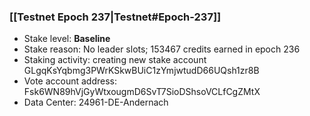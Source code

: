 ### [[Testnet Epoch 237|Testnet#Epoch-237]]
* Stake level: **Baseline**
* Stake reason: No leader slots; 153467 credits earned in epoch 236
* Staking activity: creating new stake account GLgqKsYqbmg3PWrKSkwBUiC1zYmjwtudD66UQsh1zr8B
* Vote account address: Fsk6WN89hVjGyWtxougmD6SvT7SioDShsoVCLfCgZMtX
* Data Center: 24961-DE-Andernach